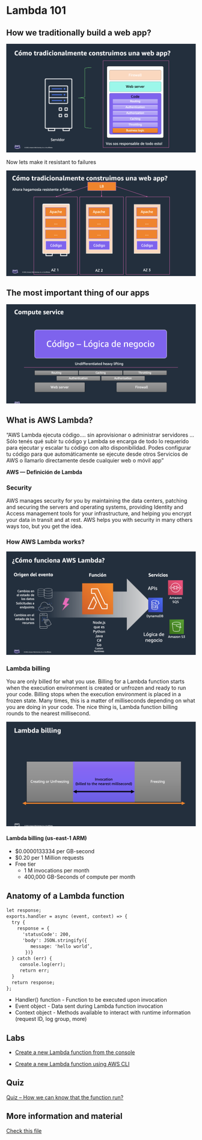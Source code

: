 # Lambda 101

## How we traditionally build a web app?

![imagen](./images/01.png)

Now lets make it resistant to failures

![imagen](./images/02.png)

## The most important thing of our apps

![imagen](./images/03.png)

## What is AWS Lambda?

“AWS Lambda ejecuta código.... sin aprovisionar o administrar servidores
... Sólo tenés qué subir tu código y Lambda se encarga de todo lo requerido para ejecutar y escalar tu código con alto disponibilidad.
Podes configurar tu código para que automáticamente se ejecute desde otros Servicios de AWS o llamarlo directamente desde cualquier web o móvil app”

**AWS — Definición de Lambda**

### Security

AWS manages security for you by maintaining the data centers, patching and securing the servers and operating systems, providing Identity and Access management tools for your infrastructure, and helping you encrypt your data in transit and at rest. AWS helps you with security in many others ways too, but you get the idea.

### How AWS Lambda works?

![imagen](./images/04.png)

### Lambda billing

You are only billed for what you use. Billing for a Lambda function starts when the execution environment is created or unfrozen and ready to run your code. Billing stops when the execution environment is placed in a frozen state. Many times, this is a matter of milliseconds depending on what you are doing in your code. The nice thing is, Lambda function billing rounds to the nearest millisecond.

![imagen](./images/05.png)

#### Lambda billing (us-east-1 ARM)

- $0.0000133334 per GB-second
- $0.20 per 1 Million requests
- Free tier
  - 1 M invocations per month
  - 400,000 GB-Seconds of compute per month

## Anatomy of a Lambda function

```
let response;
exports.handler = async (event, context) => {
  try {
    response = {
      'statusCode': 200,
      'body': JSON.stringify({
         message: 'hello world’,
       })}
  } catch (err) {
     console.log(err);
     return err;
  }
  return response;
};
```

- Handler() function - Function to be executed upon invocation
- Event object - Data sent during Lambda function invocation
- Context object - Methods available to interact with runtime information (request ID, log group, more)

## Labs

- [Create a new Lambda function from the console](../../labs/12-lambda/12-01-lab.md)

- [Create a new Lambda function using AWS CLI](../../labs/12-lambda/12-02-lab.md)

## Quiz

[Quiz – How we can know that the function run?](https://www.menti.com/alkjt1c7ewun)

## More information and material

[Check this file](materiales.md)
